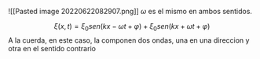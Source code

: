 ![[Pasted image 20220622082907.png]]
$\omega$ es el mismo en ambos sentidos.

  $$\xi (x,t)= \xi_0 sen(kx-\omega t + \varphi) + \xi_0 sen(kx+\omega t + \varphi)$$
  A la cuerda, en este caso, la componen dos ondas, una en una direccion y otra en el sentido contrario